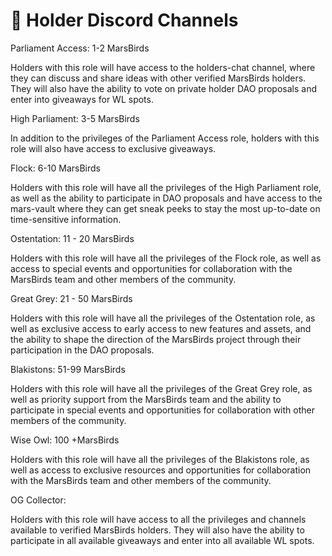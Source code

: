 # 🔑 Holder Discord Channels

Parliament Access: 1-2 MarsBirds

Holders with this role will have access to the holders-chat channel, where they can discuss and share ideas with other verified MarsBirds holders. They will also have the ability to vote on private holder DAO proposals and enter into giveaways for WL spots.

High Parliament: 3-5 MarsBirds

In addition to the privileges of the Parliament Access role, holders with this role will also have access to exclusive giveaways.

Flock: 6-10 MarsBirds

Holders with this role will have all the privileges of the High Parliament role, as well as the ability to participate in DAO proposals and have access to the mars-vault where they can get sneak peeks to stay the most up-to-date on time-sensitive information.

Ostentation: 11 - 20 MarsBirds

Holders with this role will have all the privileges of the Flock role, as well as access to special events and opportunities for collaboration with the MarsBirds team and other members of the community.

Great Grey: 21 - 50 MarsBirds

Holders with this role will have all the privileges of the Ostentation role, as well as exclusive access to early access to new features and assets, and the ability to shape the direction of the MarsBirds project through their participation in the DAO proposals.

Blakistons: 51-99 MarsBirds

Holders with this role will have all the privileges of the Great Grey role, as well as priority support from the MarsBirds team and the ability to participate in special events and opportunities for collaboration with other members of the community.

Wise Owl: 100 +MarsBirds

Holders with this role will have all the privileges of the Blakistons role, as well as access to exclusive resources and opportunities for collaboration with the MarsBirds team and other members of the community.

OG Collector:

Holders with this role will have access to all the privileges and channels available to verified MarsBirds holders. They will also have the ability to participate in all available giveaways and enter into all available WL spots.
